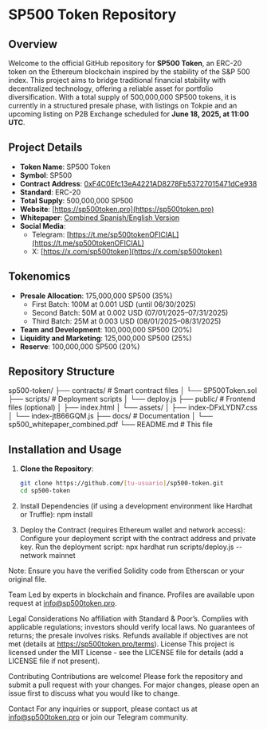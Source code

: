 # SP500 Token Repository

## Overview
Welcome to the official GitHub repository for **SP500 Token**, an ERC-20 token on the Ethereum blockchain inspired by the stability of the S&P 500 index. This project aims to bridge traditional financial stability with decentralized technology, offering a reliable asset for portfolio diversification. With a total supply of 500,000,000 SP500 tokens, it is currently in a structured presale phase, with listings on Tokpie and an upcoming listing on P2B Exchange scheduled for **June 18, 2025, at 11:00 UTC**.

## Project Details
- **Token Name**: SP500 Token
- **Symbol**: SP500
- **Contract Address**: [0xF4C0Efc13eA4221AD8278Fb53727015471dCe938](https://etherscan.io/address/0xF4C0Efc13eA4221AD8278Fb53727015471dCe938)
- **Standard**: ERC-20
- **Total Supply**: 500,000,000 SP500
- **Website**: [https://sp500token.pro](https://sp500token.pro)
- **Whitepaper**: [Combined Spanish/English Version](https://sp500token.pro/docs/sp500_whitepaper_combined.pdf)
- **Social Media**:
  - Telegram: [https://t.me/sp500tokenOFICIAL](https://t.me/sp500tokenOFICIAL)
  - X: [https://x.com/sp500token](https://x.com/sp500token)

## Tokenomics
- **Presale Allocation**: 175,000,000 SP500 (35%)
  - First Batch: 100M at 0.001 USD (until 06/30/2025)
  - Second Batch: 50M at 0.002 USD (07/01/2025–07/31/2025)
  - Third Batch: 25M at 0.003 USD (08/01/2025–08/31/2025)
- **Team and Development**: 100,000,000 SP500 (20%)
- **Liquidity and Marketing**: 125,000,000 SP500 (25%)
- **Reserve**: 100,000,000 SP500 (20%)

## Repository Structure
sp500-token/
├── contracts/         # Smart contract files
│   └── SP500Token.sol
├── scripts/           # Deployment scripts
│   └── deploy.js
├── public/            # Frontend files (optional)
│   ├── index.html
│   └── assets/
│       ├── index-DFxLYDN7.css
│       └── index-jtB66GQM.js
├── docs/              # Documentation
│   └── sp500_whitepaper_combined.pdf
└── README.md          # This file


## Installation and Usage
1. **Clone the Repository**:
   ```bash
   git clone https://github.com/[tu-usuario]/sp500-token.git
   cd sp500-token
2. Install Dependencies (if using a development environment like Hardhat or Truffle):
npm install

3. Deploy the Contract (requires Ethereum wallet and network access):
Configure your deployment script with the contract address and private key.
Run the deployment script:
npx hardhat run scripts/deploy.js --network mainnet

Note: Ensure you have the verified Solidity code from Etherscan or your original file.


Team
Led by experts in blockchain and finance. Profiles are available upon request at info@sp500token.pro.

Legal Considerations
No affiliation with Standard & Poor’s.
Complies with applicable regulations; investors should verify local laws.
No guarantees of returns; the presale involves risks.
Refunds available if objectives are not met (details at https://sp500token.pro/terms).
License
This project is licensed under the MIT License - see the LICENSE file for details (add a LICENSE file if not present).

Contributing
Contributions are welcome! Please fork the repository and submit a pull request with your changes. For major changes, please open an issue first to discuss what you would like to change.

Contact
For any inquiries or support, please contact us at info@sp500token.pro or join our Telegram community.
